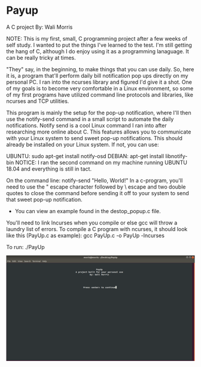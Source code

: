 # Payup

A C project
By: Wali Morris 

NOTE: This is my first, small, C programming project after a few weeks of self study.
I wanted to put the things I've learned to the test. I'm still getting the hang of C,
although I do enjoy using it as a programming lanaguage. It can be really tricky at times. 

"They" say, in the beginning, to make things that you can use daily. So, here it is, a 
program that'll perform daily bill notification pop ups directly on  my personal PC. 
I ran into the ncurses library and figured I'd give it a shot. One of my goals is to 
become very comfortable in a Linux environment, so some of my first programs have 
utilized command line protocols and libraries, like ncurses and TCP utilities.

This program is mainly the setup for the pop-up notification, where I'll then use the notify-send 
command in a small script to automate the daily notifications. Notify send is a cool Linux command
I ran into after researching more online about C. This features allows you to communicate with your 
Linux system to send sweet pop-up notifications. This should already be installed on your Linux system. 
If not, you can use: 

UBUNTU: sudo apt-get install notify-osd
DEBIAN: apt-get install libnotify-bin
NOTICE: I ran the second command on my machine running UBUNTU 18.04 and everything is still in tact. 

On the command line: notify-send "Hello, World!"
In a c-program, you'll need to use the \" escape character followed by \ escape and two double quotes
to close the command before sending it off to your system to send that sweet pop-up notification. 
* You can view an example found in the destop_popup.c file.

You'll need to link lncurses when you compile or else gcc will throw a laundry list of errors. 
To compile a C program with ncurses, it should look like this (PayUp.c as example): 
gcc PayUp.c -o PayUp -lncurses

To run: 
./PayUp

![PAYUP!](Notify.png)

 


